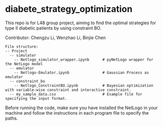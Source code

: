 # diabete_strategy_optimization
This repo is for L48 group project, aiming to find the optimal strategies for type II diabetic patients by using constraint BO.


Contributor: Chengzu Li, Wenzhao Li, Binjie Chen

```
File structure:
-- Project
  -- simulator
    -- Netlogo_simulator_wrapper.ipynb      # pyNetLogo wrapper for the NetLogo model
  -- emulator
    -- Netlogo-Emulator.ipynb               # Gaussian Process as emulator
  -- constraint_bo
    -- Netlogo_ConstraintBO.ipynb           # Bayesian optimization with variable-wise constraint and interactive constraint.
  -- my_sample_data.csv                     # Example file for specifying the input format.
```

Before running the code, make sure you have installed the NetLogo in your machine and follow the instructions in each program file to specify the paths. 
